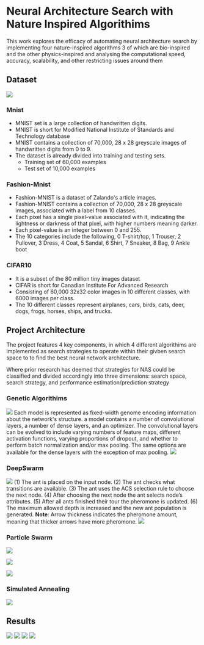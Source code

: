 # Neural Architecture Search with Nature Inspired Algorithims
This work explores the efficacy of automating neural architecture search by implementing four nature-inspired algorithms 3 of which are bio-inspired 
and the other physics-inspired and analysing the computational speed, accuracy, scalability, and other restricting issues around them


## Dataset
![](https://github.com/fola789/Neural-Architecture-Search-with-Nature-Inspired-Algorithims/tree/main/ReadMeImages/MNIST-Fashion-MNIST-and-CIFAR-10-training-samples.png)

### Mnist

* MNIST set is a large collection of handwritten digits.
* MNIST is short for Modified National Institute of Standards and Technology database
* MNIST contains a collection of 70,000, 28 x 28 greyscale images of handwritten digits from 0 to 9.
* The dataset is already divided into training and testing sets.
  * Training set of 60,000 examples 
  * Test set of 10,000 examples

### Fashion-Mnist

* Fashion-MNIST is a dataset of Zalando's article images.
* Fashion-MNIST contains a collection of 70,000, 28 x 28 greyscale images,  associated with a label from 10 classes.
* Each pixel has a single pixel-value associated with it, indicating the lightness or darkness of that pixel, with higher numbers meaning darker. 
* Each pixel-value is an integer between 0 and 255.
* The 10 categories include the following, 0 T-shirt/top, 1 Trouser, 2 Pullover, 3 Dress, 4 Coat, 5 Sandal, 6 Shirt, 7 Sneaker, 8 Bag, 9 Ankle boot


### CIFAR10

*  It is a subset of the 80 million tiny images dataset
*  CIFAR is short for Canadian Institute For Advanced Research 
*  Consisting of 60,000 32x32 color images in 10  different classes, with 6000 images per class.
*  The 10 different classes represent airplanes, cars, birds, cats, deer, dogs, frogs, horses, ships, and trucks.

## Project Architecture
The project features 4 key components, in which 4 different algorithims are implemented as search strategies to operate within their givben search space to to find the best neural network architecture.  

Where prior research has deemed that strategies for NAS could be classified and divided accordingly into three dimensions: search space, search strategy, and performance estimation/prediction strategy
### Genetic Algorithims
![](https://github.com/fola789/Neural-Architecture-Search-with-Nature-Inspired-Algorithims/blob/main/ReadMeImages/geneticAlgorithimModel.png)
Each model is represented as fixed-width genome encoding information about the network's structure. a model contains a number of convolutional layers, a number of dense layers, and an optimizer. The convolutional layers can be evolved to include varying numbers of feature maps, different activation functions, varying proportions of dropout, and whether to perform batch normalization and/or max pooling. The same options are available for the dense layers with the exception of max pooling. 
![](https://github.com/fola789/Neural-Architecture-Search-with-Nature-Inspired-Algorithims/blob/main/ReadMeImages/geneticAlgorithim2.png)

### DeepSwarm
![](https://github.com/fola789/Neural-Architecture-Search-with-Nature-Inspired-Algorithims/blob/main/ReadMeImages/deepswarmModel.png)
(1) The ant is placed on the input node. (2) The ant checks what transitions are available. (3) The ant uses the ACS selection rule to choose the next node. (4) After choosing the next node the ant selects node’s attributes. (5) After all ants finished their tour the pheromone is updated. (6) The maximum allowed depth is increased and the new ant population is generated.
**Note**: Arrow thickness indicates the pheromone amount, meaning that thicker arrows have more pheromone.
![](https://github.com/fola789/Neural-Architecture-Search-with-Nature-Inspired-Algorithims/blob/main/ReadMeImages/deepswarm2.png)

### Particle Swarm
![](https://github.com/fola789/Neural-Architecture-Search-with-Nature-Inspired-Algorithims/blob/main/ReadMeImages/pso1.png)

![](https://github.com/fola789/Neural-Architecture-Search-with-Nature-Inspired-Algorithims/blob/main/ReadMeImages/pso2.png)

![](https://github.com/fola789/Neural-Architecture-Search-with-Nature-Inspired-Algorithims/blob/main/ReadMeImages/pso3.png)

### Simulated Annealing


![](https://github.com/fola789/Neural-Architecture-Search-with-Nature-Inspired-Algorithims/blob/main/ReadMeImages/simulatedAnnealing2.png)

## Results
![](https://github.com/fola789/Neural-Architecture-Search-with-Nature-Inspired-Algorithims/blob/main/ReadMeImages/geneticaAlgorithmResult.png)
![](https://github.com/fola789/Neural-Architecture-Search-with-Nature-Inspired-Algorithims/blob/main/ReadMeImages/deepswarmResults.png)
![](https://github.com/fola789/Neural-Architecture-Search-with-Nature-Inspired-Algorithims/blob/main/ReadMeImages/psoResults.png)
![](https://github.com/fola789/Neural-Architecture-Search-with-Nature-Inspired-Algorithims/blob/main/ReadMeImages/simulatedAnnealingResults.png)

